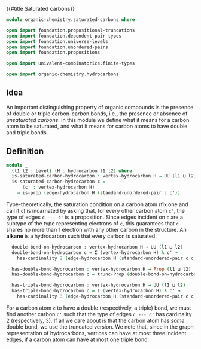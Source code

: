 {{#title  Saturated carbons}}

```agda
module organic-chemistry.saturated-carbons where

open import foundation.propositional-truncations
open import foundation.dependent-pair-types
open import foundation.universe-levels
open import foundation.unordered-pairs
open import foundation.propositions

open import univalent-combinatorics.finite-types

open import organic-chemistry.hydrocarbons
```

## Idea

An important distinguishing property of organic compounds is the presence of double or triple carbon-carbon bonds, i.e., the presence or absence of _unsaturated carbons_. In this module we define what it means for a carbon atom to be saturated, and what it means for carbon atoms to have double and triple bonds.

## Definition

```agda
module _
  {l1 l2 : Level} (H : hydrocarbon l1 l2) where
  is-saturated-carbon-hydrocarbon : vertex-hydrocarbon H → UU (l1 ⊔ l2)
  is-saturated-carbon-hydrocarbon c =
      (c' : vertex-hydrocarbon H)
    → is-prop (edge-hydrocarbon H (standard-unordered-pair c c'))
```

Type-theoretically, the saturation condition on a carbon atom (fix one and call it `c`) is incarnated by asking that, for every other carbon atom `c'`, the type of edges `c --- c'` is a proposition. Since edges incident on `c` are a subtype of the type representing electrons of `c`, this guarantees that `c` shares no more than 1 electron with any other carbon in the structure. An **alkane** is a hydrocarbon such that every carbon is saturated.

```agda
  double-bond-on-hydrocarbon : vertex-hydrocarbon H → UU (l1 ⊔ l2)
  double-bond-on-hydrocarbon c = Σ (vertex-hydrocarbon H) λ c' →
    has-cardinality 2 (edge-hydrocarbon H (standard-unordered-pair c c'))

  has-double-bond-hydrocarbon : vertex-hydrocarbon H → Prop (l1 ⊔ l2)
  has-double-bond-hydrocarbon c = trunc-Prop (double-bond-on-hydrocarbon c)

  has-triple-bond-hydrocarbon : vertex-hydrocarbon H → UU (l1 ⊔ l2)
  has-triple-bond-hydrocarbon c = Σ (vertex-hydrocarbon H) λ c' →
    has-cardinality 3 (edge-hydrocarbon H (standard-unordered-pair c c'))
```

For a carbon atom `c` to have a double (respectively, a triple) bond, we must find another carbon `c'` such that the type of edges `c --- c'` has cardinality 2 (respectively, 3). If all we care about is that the carbon atom has _some_ double bond, we use the truncated version. We note that, since in the graph representation of hydrocarbons, vertices can have at most three incident edges, if a carbon atom can have at most one triple bond.
